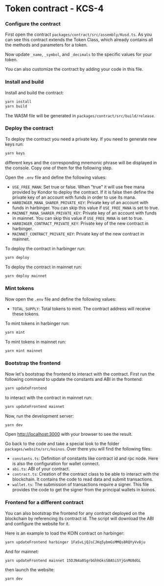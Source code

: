 # Token contract - KCS-4

### Configure the contract

First open the contract `packages/contract/src/assembly/Kusd.ts`. As you can see this contract extends the Token Class, which already contains all the methods and parameters for a token.

Now update `_name`, `_symbol`, and `_decimals` to the specific values for your token.

You can also customize the contract by adding your code in this file.

### Install and build

Install and build the contract:

```sh
yarn install
yarn build
```

The WASM file will be generated in `packages/contract/src/build/release`.

### Deploy the contract

To deploy the contract you need a private key. If you need to generate new keys run:

```sh
yarn keys
```

different keys and the corresponding mnemonic phrase will be displayed in the console. Copy one of them for the following step.

Open the `.env` file and define the following values:

- `USE_FREE_MANA`: Set true or false. When "true" it will use free mana provided by Kondor to deploy the contract. If it is false then define the private key of an account with funds in order to use its mana.
- `HARBINGER_MANA_SHARER_PRIVATE_KEY`: Private key of an account with funds in harbinger. You can skip this value if `USE_FREE_MANA` is set to true.
- `MAINNET_MANA_SHARER_PRIVATE_KEY`: Private key of an account with funds in mainnet. You can skip this value if `USE_FREE_MANA` is set to true.
- `HARBINGER_CONTRACT_PRIVATE_KEY`: Private key of the new contract in harbinger.
- `MAINNET_CONTRACT_PRIVATE_KEY`: Private key of the new contract in mainnet.

To deploy the contract in harbinger run:

```sh
yarn deploy
```

To deploy the contract in mainnet run:

```sh
yarn deploy mainnet
```

### Mint tokens

Now open the `.env` file and define the following values:

- `TOTAL_SUPPLY`: Total tokens to mint. The contract address will receive these tokens.

To mint tokens in harbinger run:

```sh
yarn mint
```

To mint tokens in mainnet run:

```sh
yarn mint mainnet
```

### Bootstrap the frontend

Now let's bootstrap the frontend to interact with the contract. First run the following command to update the constants and ABI in the frontend:

```bash
yarn updateFrontend
```

to interact with the contract in mainnet run:

```bash
yarn updateFrontend mainnet
```

Now, run the development server:

```bash
yarn dev
```

Open [http://localhost:3000](http://localhost:3000) with your browser to see the result.

Go back to the code and take a special look to the folder `packages/website/src/koinos`. Over there you will find the following files:

- `constants.ts`: Definition of constants like contract id and rpc node. Here is also the configuration for wallet connect.
- `abi.ts`: ABI of your contract.
- `contract.ts`: Creation of the contract class to be able to interact with the blockchain. It contains the code to read data and submit transactions.
- `wallet.ts`: The submission of transactions require a signer. This file provides the code to get the signer from the principal wallets in koinos.

### Frontend for a different contract

You can also bootstrap the frontend for any contract deployed on the blockchain by
referencing its contract id. The script will download the ABI and configure the website for it.

Here is an example to load the KOIN contract on harbinger:

```bash
yarn updateFrontend harbinger 1FaSvLjQJsCJKq5ybmGsMMQs8RQYyVv8ju
```

And for mainnet:

```bash
yarn updateFrontend mainnet 15DJN4a8SgrbGhhGksSBASiSYjGnMU8dGL
```

then launch the website:

```bash
yarn dev
```

